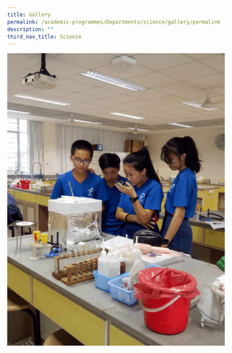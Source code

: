 ```yaml
---
title: Gallery
permalink: /academic-programmes/Departments/science/gallery/permalink
description: ""
third_nav_title: Science
---
```


![](/images/ezgifcom-gif-maker%20(9).gif)